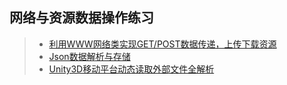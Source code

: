 ## 网络与资源数据操作练习  
>* [利用WWW网络类实现GET/POST数据传递，上传下载资源](https://github.com/XINCGer/Unity3DTraining/tree/master/NetWorkAndResources/WebTest)  
>* [Json数据解析与存储](https://github.com/XINCGer/Unity3DTraining/tree/master/NetWorkAndResources/JsonDataDemo)  
>* [Unity3D移动平台动态读取外部文件全解析](https://github.com/XINCGer/Unity3DTraining/tree/master/NetWorkAndResources/MobilePlatformDynamicReadExternalFiles)  


